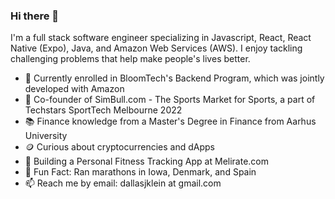 ### Hi there 👋

I'm a full stack software engineer specializing in Javascript, React, React Native (Expo), Java, and Amazon Web Services (AWS).  I enjoy tackling challenging problems that help make people's lives better. 

- 🌱 Currently enrolled in BloomTech's Backend Program, which was jointly developed with Amazon
- 🏈 Co-founder of SimBull.com - The Sports Market for Sports, a part of Techstars SportTech Melbourne 2022
- 📚 Finance knowledge from a Master's Degree in Finance from Aarhus University
- 🪙 Curious about cryptocurrencies and dApps
- 🚝 Building a Personal Fitness Tracking App at Melirate.com
- 🏃 Fun Fact: Ran marathons in Iowa, Denmark, and Spain
- 📫 Reach me by email: dallasjklein at gmail.com



<!--
**dallaskle/dallaskle** is a ✨ _special_ ✨ repository because its `README.md` (this file) appears on your GitHub profile.

Here are some ideas to get you started:

- 🔭 I’m currently working on ...
- 🌱 I’m currently learning ...
- 👯 I’m looking to collaborate on ...
- 🤔 I’m looking for help with ...
- 💬 Ask me about ...
- 📫 How to reach me: ...
- 😄 Pronouns: ...
- ⚡ Fun fact: ...
-->
